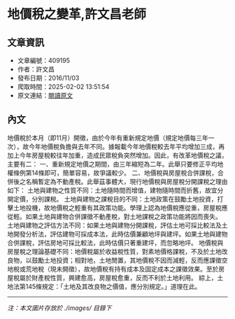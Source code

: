 # 地價稅之變革,許文昌老師

## 文章資訊
- 文章編號：409195
- 作者：許文昌
- 發布日期：2016/11/03
- 爬取時間：2025-02-02 13:51:54
- 原文連結：[閱讀原文](https://real-estate.get.com.tw/Columns/detail.aspx?no=409195)

## 內文
地價稅於本月（即11月）開徵，由於今年有重新規定地價（規定地價每三年一次），故今年地價稅負擔與去年不同。據報載今年地價稅較去年平均增加三成，再加上今年房屋稅較往年加重，造成民眾稅負突然增加。因此，有改革地價稅之議，主要有二：
一、重新規定地價之期間，由三年縮短為二年。此舉只要修正平均地權條例第14條即可，簡單容易，故爭議較少。
二、地價稅與房屋稅合併課稅，合併後之名稱暫定為不動產稅。此舉茲事體大，現行地價稅與房屋稅分開課稅之理由如下：
土地與建物之性質不同：土地隨時間而增值，建物隨時間而折舊，故宜分開定價，分別課稅。
土地與建物之課稅目的不同：土地政策在鼓勵土地投資，打擊土地投機，故地價稅之輕重有其政策功能。學理上認為地價稅應從重，房屋稅應從輕。如果土地與建物合併課徵不動產稅，對土地課稅之政策功能將因而喪失。
土地與建物之評估方法不同：如果土地與建物分開課稅，評估土地可採比較法及土地開發分析法，評估建物可採成本法，此時估價兼顧地坪與建坪。如果土地與建物合併課稅，評估房地可採比較法，此時估價只著重建坪，而忽略地坪。
地價稅與房屋稅之理論基礎不同：地價稅屬於收益稅性質，對素地價格課稅，不及於土地改良物，以鼓勵土地投資；相對地，土地閒置，其地價稅不因而減輕，反而應課徵空地稅或荒地稅（現未開徵），故地價稅有持有成本及固定成本之課徵效果。至於房屋稅屬於財產稅性質，興建愈高，房屋稅愈重，反而不利於土地利用。
綜上，土地法第145條規定：「土地及其改良物之價值，應分別規定。」道理在此。

---
*注：本文圖片存放於 ./images/ 目錄下*
